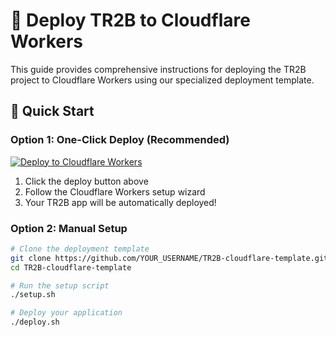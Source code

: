 # 🚀 Deploy TR2B to Cloudflare Workers

This guide provides comprehensive instructions for deploying the TR2B project to Cloudflare Workers using our specialized deployment template.

## 🎯 Quick Start

### Option 1: One-Click Deploy (Recommended)

[![Deploy to Cloudflare Workers](https://deploy.workers.cloudflare.com/button)](https://deploy.workers.cloudflare.com/?url=https://github.com/YOUR_USERNAME/TR2B-cloudflare-template)

1. Click the deploy button above
2. Follow the Cloudflare Workers setup wizard
3. Your TR2B app will be automatically deployed!

### Option 2: Manual Setup

```bash
# Clone the deployment template
git clone https://github.com/YOUR_USERNAME/TR2B-cloudflare-template.git
cd TR2B-cloudflare-template

# Run the setup script
./setup.sh

# Deploy your application
./deploy.sh
